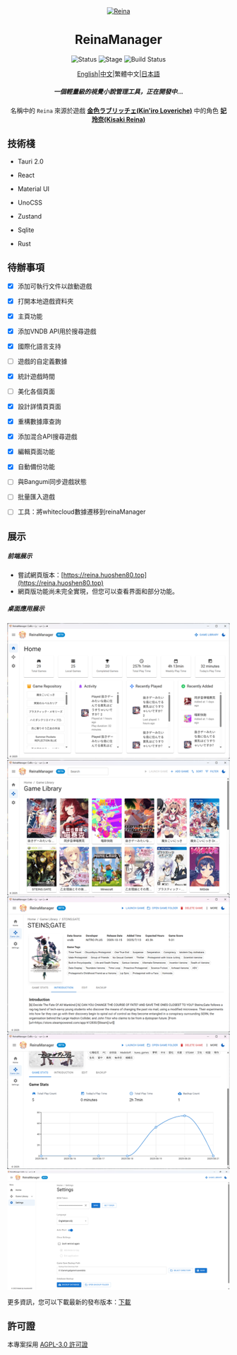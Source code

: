 <div align="center">
  <div style="width:200px">
    <a href="https://vndb.org/c64303">
      <img src="src-tauri/icons/reina.png" alt="Reina">
    </a>
  </div>

<h1>ReinaManager</h1>

![Status](https://img.shields.io/badge/status-active-brightgreen) ![Stage](https://img.shields.io/badge/stage-beta-blue) ![Build Status](https://github.com/huoshen80/ReinaManager/actions/workflows/build.yml/badge.svg)

<p align="center"><a href="./README.md">English</a>|<a href="./README.zh_CN.md">中文</a>|繁體中文|<a href="./README.ja_JP.md">日本語</a></p>

<h5>一個輕量級的視覺小說管理工具，正在開發中...</h5>

名稱中的 `Reina` 來源於遊戲 <a href="https://vndb.org/v21852"><b>金色ラブリッチェ(Kin'iro Loveriche)</b></a> 中的角色 <a href="https://vndb.org/c64303"><b>妃 玲奈(Kisaki Reina)</b></a>

</div>

## 技術棧

- Tauri 2.0

- React

- Material UI

- UnoCSS

- Zustand

- Sqlite

- Rust

## 待辦事項

- [x] 添加可執行文件以啟動遊戲
- [x] 打開本地遊戲資料夾
- [x] 主頁功能
- [x] 添加VNDB API用於搜尋遊戲
- [x] 國際化語言支持
- [ ] 遊戲的自定義數據
- [x] 統計遊戲時間
- [ ] 美化各個頁面
- [x] 設計詳情頁頁面
- [x] 重構數據庫查詢
- [x] 添加混合API搜尋遊戲
- [x] 編輯頁面功能
- [x] 自動備份功能
- [ ] 與Bangumi同步遊戲狀態
- [ ] 批量匯入遊戲
- [ ] 工具：將whitecloud數據遷移到reinaManager


## 展示

##### 前端展示
- 嘗試網頁版本：[https://reina.huoshen80.top](https://reina.huoshen80.top)
- 網頁版功能尚未完全實現，但您可以查看界面和部分功能。

##### 桌面應用展示

![主頁](screenshots/home.png)
![遊戲庫](screenshots/library.png)
![詳情頁](screenshots/detail.png)
![統計](screenshots/stats.png)
![設定頁](screenshots/setting.png)

更多資訊，您可以下載最新的發布版本：[下載](https://github.com/huoshen80/ReinaManager/releases)

## 許可證

本專案採用 [AGPL-3.0 許可證](https://github.com/huoshen80/ReinaManager#AGPL-3.0-1-ov-file)
